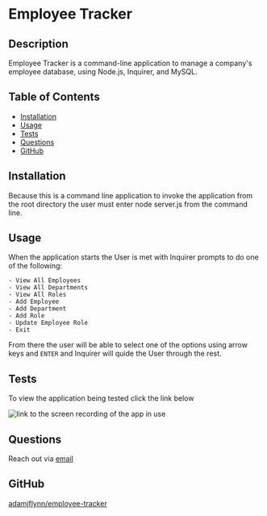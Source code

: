 # Employee Tracker

  ## Description

  Employee Tracker is a command-line application to manage a company's employee database, using Node.js, Inquirer, and MySQL.
  
  ## Table of Contents
  * [Installation](#installation)
  * [Usage](#usage)
  * [Tests](#tests)
  * [Questions](#questions)
  * [GitHub](#github)
  
  ## Installation

  Because this is a command line application to invoke the application from the root directory the user must enter node server.js from the command line.

  ## Usage

  When the application starts the User is met with Inquirer prompts to do one of the following:

    - View All Employees
    - View All Departments
    - View All Roles
    - Add Employee
    - Add Department
    - Add Role
    - Update Employee Role
    - Exit
  
  From there the user will be able to select one of the options using arrow keys and `ENTER` and Inquirer will quide the User through the rest.

  ## Tests

 To view the application being tested click the link below

![link to the screen recording of the app in use](https://watch.screencastify.com/v/m1lYcus3MHagdupkigcr)

  ## Questions

  Reach out via [email](adamflynn1@gmail.com)

  ## GitHub  
  
  [adamjflynn/employee-tracker](https://github.com/adamjflynn/employee-tracker)